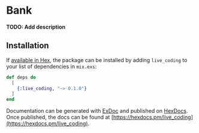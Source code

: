 # Bank

**TODO: Add description**

## Installation

If [available in Hex](https://hex.pm/docs/publish), the package can be installed
by adding `live_coding` to your list of dependencies in `mix.exs`:

```elixir
def deps do
  [
    {:live_coding, "~> 0.1.0"}
  ]
end
```

Documentation can be generated with [ExDoc](https://github.com/elixir-lang/ex_doc)
and published on [HexDocs](https://hexdocs.pm). Once published, the docs can
be found at [https://hexdocs.pm/live_coding](https://hexdocs.pm/live_coding).

